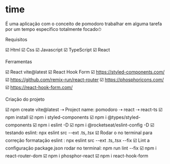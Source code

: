 # time


É uma aplicação com o conceito de pomodoro trabalhar em alguma tarefa por um tempo  especifico totalmente focado⏱ 

Requisitos

☑️  Html 
☑️  Css
☑️  Javascript
☑️  TypeScript
☑️ React

Ferramentas

☑️  React vite@latest
☑️  React Hook Form
☑️  https://styled-components.com/ 
☑️  https://github.com/remix-run/react-router
☑️  https://phosphoricons.com/
☑️  https://react-hook-form.com/

Criação do projeto 

☑️ npm create vite@latest ⇢ Project name: pomodoro ⇢ react ⇢ react-ts
☑️ npm install
☑️ npm i styled-components
☑️ npm i @types/styled-components
☑️ npm i eslint -D
☑️ npm i @rocketseat/eslint-config -D
☑️ testando eslint: npx eslint src --ext .ts,.tsx
☑️ Rodar o no terminal para correção formatação eslint : npx eslint src --ext .ts,.tsx --fix
☑️ Lint a configuração package.json  rodar no terminal: npm run lint --fix
☑️ npm i react-router-dom 
☑️ npm i phosphor-react
☑️ npm i react-hook-form
